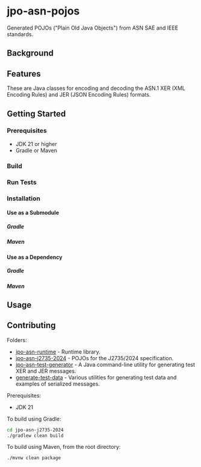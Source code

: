 # jpo-asn-pojos

Generated POJOs ("Plain Old Java Objects") from ASN SAE and IEEE standards.

## Background

## Features

These are Java classes for encoding and decoding the ASN.1 XER (XML Encoding Rules) and JER (JSON
Encoding Rules) formats.

## Getting Started

### Prerequisites

* JDK 21 or higher
* Gradle or Maven

### Build

### Run Tests

### Installation

#### Use as a Submodule

##### Gradle

##### Maven

#### Use as a Dependency

##### Gradle

##### Maven

## Usage

## Contributing


Folders:

* [jpo-asn-runtime](jpo-asn-runtime/README.md) - Runtime library.
* [jpo-asn-j2735-2024](jpo-asn-j2735-2024/README.md) - POJOs for the J2735/2024 specification.
* [jpo-asn-test-generator](jpo-asn-test-generator/README.md) - A Java command-line utility for
  generating test XER and JER messages.
* [generate-test-data](generate-test-data/README.md) - Various utilities for generating test data
  and examples of serialized
  messages.

Prerequisites:

* JDK 21

To build using Gradle:

```bash
cd jpo-asn-j2735-2024
./gradlew clean build
```

To build using Maven, from the root directory:

```bash
./mvnw clean package
```

